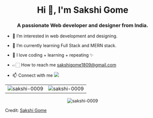 <h1 align="center">Hi 👋, I'm Sakshi Gome</h1>
<h3 align="center">A passionate Web developer and designer from India.</h3>

- 👀 I’m interested in web development and designing. 
- 🌱 I’m currently learning Full Stack and MERN stack. 
- 💞️ I love coding + learning + repeating ✨
- 👉🏻 How to reach me sakshigome1809@gmail.com

- 📫 Connect with me 
[<img src="https://img.shields.io/badge/linkedin-%230077B5.svg?&style=for-the-badge&logo=linkedin&logoColor=white" />](https://www.linkedin.com/in/sakshi-gome-b7abb2212/) <br>

<table>
  <tr>
    <td><img src="https://github-readme-stats.vercel.app/api?username=sakshi-0009&theme=dark&show_icons=true&theme=dark&locale=en" alt="sakshi-0009" /></td>
    <td><img src="https://github-readme-stats.vercel.app/api/top-langs?username=sakshi-0009&show_icons=true&theme=dark&locale=en&layout=compact" alt="sakshi-0009" /></td>
  </tr>
 </table>


<div align="center">
<p><img align="center" src="https://github-readme-streak-stats.herokuapp.com?user=sakshi-0009&theme=dark" alt="sakshi-0009" /></p>
      </div>

Credit: [Sakshi Gome](https://github.com/sakshi-0009)
